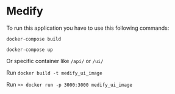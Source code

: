 # Medify

To run this application you have to use this following commands:

`docker-compose build`

`docker-compose up`

Or specific container like `/api/` or `/ui/`

Run `docker build -t medify_ui_image`

Run `>> docker run -p 3000:3000 medify_ui_image`
